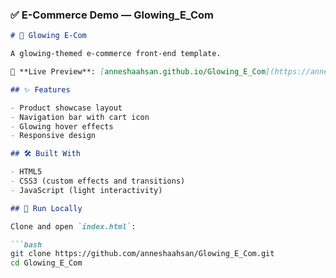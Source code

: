 ### ✅ **E-Commerce Demo — Glowing_E_Com**

```markdown
# 🛒 Glowing E-Com

A glowing-themed e-commerce front-end template.

🔗 **Live Preview**: [anneshaahsan.github.io/Glowing_E_Com](https://anneshaahsan.github.io/Glowing_E_Com/)

## ✨ Features

- Product showcase layout
- Navigation bar with cart icon
- Glowing hover effects
- Responsive design

## 🛠️ Built With

- HTML5
- CSS3 (custom effects and transitions)
- JavaScript (light interactivity)

## 🚀 Run Locally

Clone and open `index.html`:

```bash
git clone https://github.com/anneshaahsan/Glowing_E_Com.git
cd Glowing_E_Com


